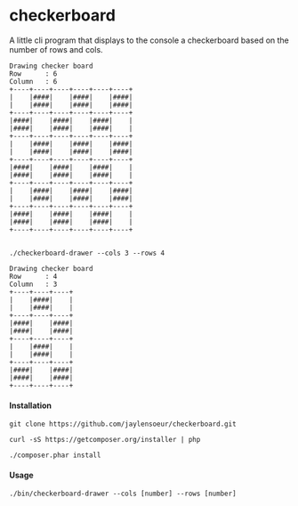 checkerboard
==========
A little cli program that displays to the console a checkerboard based on the number of rows and cols.
````ASCII
Drawing checker board
Row      : 6
Column   : 6
+----+----+----+----+----+----+
|    |####|    |####|    |####|
|    |####|    |####|    |####|
+----+----+----+----+----+----+
|####|    |####|    |####|    |
|####|    |####|    |####|    |
+----+----+----+----+----+----+
|    |####|    |####|    |####|
|    |####|    |####|    |####|
+----+----+----+----+----+----+
|####|    |####|    |####|    |
|####|    |####|    |####|    |
+----+----+----+----+----+----+
|    |####|    |####|    |####|
|    |####|    |####|    |####|
+----+----+----+----+----+----+
|####|    |####|    |####|    |
|####|    |####|    |####|    |
+----+----+----+----+----+----+
````
````ASCII

./checkerboard-drawer --cols 3 --rows 4

Drawing checker board
Row      : 4
Column   : 3
+----+----+----+
|    |####|    |
|    |####|    |
+----+----+----+
|####|    |####|
|####|    |####|
+----+----+----+
|    |####|    |
|    |####|    |
+----+----+----+
|####|    |####|
|####|    |####|
+----+----+----+
````
#### Installation
`git clone https://github.com/jaylensoeur/checkerboard.git`

`curl -sS https://getcomposer.org/installer | php`

`./composer.phar install`

#### Usage
`./bin/checkerboard-drawer --cols [number] --rows [number]`
